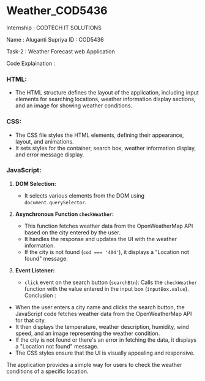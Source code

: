 # Weather_COD5436

Internship : CODTECH IT SOLUTIONS

Name : Aluganti Supriya
ID : COD5436

Task-2 : Weather Forecast web Application

Code Explaination : 

### HTML:
- The HTML structure defines the layout of the application, including input elements for searching locations, weather information display sections, and an image for showing weather conditions.

### CSS:
- The CSS file styles the HTML elements, defining their appearance, layout, and animations.
- It sets styles for the container, search box, weather information display, and error message display.

### JavaScript:
1. **DOM Selection:**
   - It selects various elements from the DOM using `document.querySelector`.

2. **Asynchronous Function `checkWeather`:**
   - This function fetches weather data from the OpenWeatherMap API based on the city entered by the user.
   - It handles the response and updates the UI with the weather information.
   - If the city is not found (`cod === '404'`), it displays a "Location not found" message.

3. **Event Listener:**
   - `click` event on the search button (`searchBtn`): Calls the `checkWeather` function with the value entered in the input box (`inputBox.value`).
Conclusion :
- When the user enters a city name and clicks the search button, the JavaScript code fetches weather data from the OpenWeatherMap API for that city.
- It then displays the temperature, weather description, humidity, wind speed, and an image representing the weather condition.
- If the city is not found or there's an error in fetching the data, it displays a "Location not found" message.
- The CSS styles ensure that the UI is visually appealing and responsive.

The application provides a simple way for users to check the weather conditions of a specific location.

